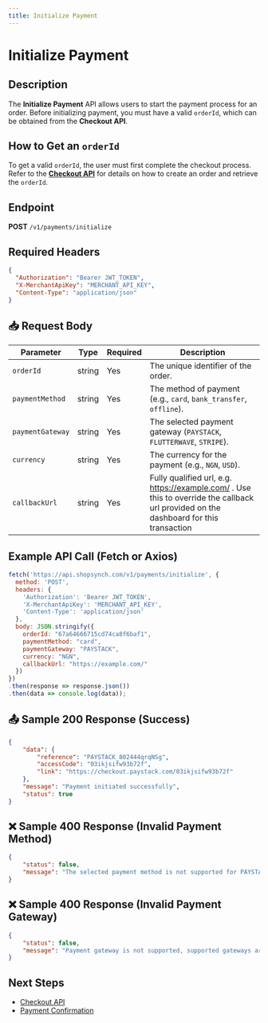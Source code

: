 ```yaml
---
title: Initialize Payment
---
```


# Initialize Payment

##  Description
The **Initialize Payment** API allows users to start the payment process for an order. Before initializing payment, you must have a valid `orderId`, which can be obtained from the **Checkout API**.

##  How to Get an `orderId`
To get a valid `orderId`, the user must first complete the checkout process. Refer to the **[Checkout API](../cart/checkout.md)** for details on how to create an order and retrieve the `orderId`.

##  Endpoint
**POST** `/v1/payments/initialize`

##  Required Headers
```json
{
  "Authorization": "Bearer JWT_TOKEN",
  "X-MerchantApiKey": "MERCHANT_API_KEY",
  "Content-Type": "application/json"
}
```

## 📥 Request Body
| Parameter        | Type   | Required | Description |
|------------------|--------|----------|-------------|
| `orderId`        | string | Yes      | The unique identifier of the order. |
| `paymentMethod`  | string | Yes      | The method of payment (e.g., `card`, `bank_transfer`, `offline`). |
| `paymentGateway` | string | Yes      | The selected payment gateway (`PAYSTACK`, `FLUTTERWAVE`, `STRIPE`). |
| `currency`       | string | Yes      | The currency for the payment (e.g., `NGN`, `USD`). |
| `callbackUrl`    | string | Yes      | Fully qualified url, e.g. https://example.com/ . Use this to override the callback url provided on the dashboard for this transaction|

##  Example API Call (Fetch or Axios)
```javascript
fetch('https://api.shopsynch.com/v1/payments/initialize', {
  method: 'POST',
  headers: {
    'Authorization': 'Bearer JWT_TOKEN',
    'X-MerchantApiKey': 'MERCHANT_API_KEY',
    'Content-Type': 'application/json'
  },
  body: JSON.stringify({
    orderId: "67a64666715cd74ca8f6baf1",
    paymentMethod: "card",
    paymentGateway: "PAYSTACK",
    currency: "NGN",
    callbackUrl: "https://example.com/"
  })
})
.then(response => response.json())
.then(data => console.log(data));
```

## 📤 Sample 200 Response (Success)
```json
{
    "data": {
        "reference": "PAYSTACK_802444qrqNSg",
        "accessCode": "03ikjsifw93b72f",
        "link": "https://checkout.paystack.com/03ikjsifw93b72f"
    },
    "message": "Payment initiated successfully",
    "status": true
}
```

## ❌ Sample 400 Response (Invalid Payment Method)
```json
{
    "status": false,
    "message": "The selected payment method is not supported for PAYSTACK, supported methods are: [card, bank, bank_transfer]"
}
```

## ❌ Sample 400 Response (Invalid Payment Gateway)
```json
{
    "status": false,
    "message": "Payment gateway is not supported, supported gateways are: [PAYSTACK, FLUTTERWAVE, STRIPE]"
}
```

##  Next Steps
- [Checkout API](../cart/checkout.md)
- [Payment Confirmation](./verify-payment.md)
